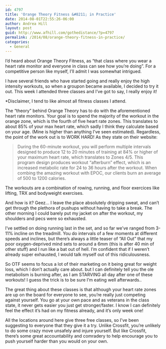 ```yaml
---
id: 4797
title: 'Orange Theory Fitness &#8211; in Practice'
date: 2014-08-01T22:55:26-06:00
author: Andrea Hill
layout: post
guid: http://www.afhill.com/gothedistance/?p=4797
permalink: /2014/08/orange-theory-fitness-in-practice/
categories:
  - General
---
```

I&#8217;d heard about Orange Theory Fitness, as &#8220;that class where you wear a heart rate monitor and everyone in class can see how you&#8217;re doing&#8221;. For a competitive person like myself, I&#8217;ll admit I was somewhat intrigued. 

I have several friends who have started going and really enjoy the high intensity workouts, so when a groupon became available, I decided to try it out. This week I attended three classes and I&#8217;ve got to say, I really enjoy it!

*Disclaimer, I tend to like almost all fitness classes I attend.

The &#8220;theory&#8221; behind Orange Theory has to do with the aforementioned heart rate monitors. Your goal is to spend the majority of the workout in the orange zone, which is the fourth of five heart rate zones. This translates to about 85% of your max heart rate, which sadly I think they calculate based on your age. (Mine is higher than anything I&#8217;ve seen estimated). Regardless, the point of the work out is to WORK HARD! As they state on their website:

> During the 60-minute workout, you will perform multiple intervals designed to produce 12 to 20 minutes of training at 84% or higher of your maximum heart rate, which translates to Zones 4/5. This program design produces workout &#8220;afterburn&#8221; effect, which is an increased metabolic rate for 24 to 36 hours after the workout. When combing the amazing workout with EPOC, our clients burn an average of 500 to 1200 calories.

The workouts are a combination of rowing, running, and floor exercices like lifting, TRX and bodyweight exercises. 

And how is it? Geez&#8230; I leave the place absolutely dripping sweat, and can&#8217;t get through the plethora of pushups without having to take a break. The other morning I could barely put my jacket on after the workout, my shoulders and pecs were so exhausted. 

I&#8217;ve settled on doing running last in the set, and so far we&#8217;ve ranged from 3-11% incline on the treadmill. You do intervals of a few moments at different speeds and inclines, but there&#8217;s always a little teaser of &#8220;All Out&#8221; that my poor oxygen-deprived mind sets to around a 6mm (this is after 40 min of other stuff) and I run like a bat out of hell. I&#8217;m confident that if I weren&#8217;t already super exhausted, I would talk myself out of this ridiculousness. 

So OTF seems to focus a lot of their marketing on it being great for weight loss, which I don&#8217;t actually care about. but I can definitely tell you the ole metabolism is burning after, as I am STARVING all day after one of these workouts! I guess the trick is to be sure I&#8217;m eating well afterwards.. 

The great thing about these classes is that although your heart rate zones are up on the board for everyone to see, you&#8217;re really just competing against yourself. You go at your own pace and as veterans in the class state, it never gets easier you just get stronger/faster. I know I can definitely feel the effect it&#8217;s had on my fitness already, and it&#8217;s only week one!

All the locations around here give three free classes, so I&#8217;ve been suggesting to everyone that they give it a try. Unlike Crossfit, you&#8217;re unlikely to do some crazy move unsafely and injure yourself. But like Crossfit, there&#8217;s some great accountability and comradery to help encourage you to push yourself harder than you would on your own.